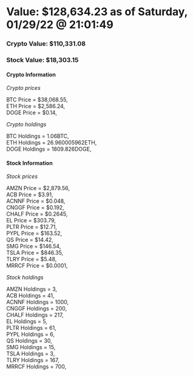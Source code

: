 # Value: $128,634.23 as of Saturday, 01/29/22 @ 21:01:49 

### Crypto Value: $110,331.08

### Stock Value: $18,303.15

#### Crypto Information 
*Crypto prices* 

BTC Price = $38,068.55,  
ETH Price = $2,586.24,  
DOGE Price = $0.14,  


*Crypto holdings* 

BTC Holdings = 1.06BTC,  
ETH Holdings = 26.960005962ETH,  
DOGE Holdings = 1809.826DOGE,  


#### Stock Information 

*Stock prices* 

AMZN Price = $2,879.56,  
ACB Price = $3.91,  
ACNNF Price = $0.048,  
CNGGF Price = $0.192,  
CHALF Price = $0.2645,  
EL Price = $303.79,  
PLTR Price = $12.71,  
PYPL Price = $163.52,  
QS Price = $14.42,  
SMG Price = $146.54,  
TSLA Price = $846.35,  
TLRY Price = $5.48,  
MRRCF Price = $0.0001,  


*Stock holdings* 

AMZN Holdings = 3,  
ACB Holdings = 41,  
ACNNF Holdings = 1000,  
CNGGF Holdings = 200,  
CHALF Holdings = 217,  
EL Holdings = 5,  
PLTR Holdings = 61,  
PYPL Holdings = 6,  
QS Holdings = 30,  
SMG Holdings = 15,  
TSLA Holdings = 3,  
TLRY Holdings = 167,  
MRRCF Holdings = 700,  


